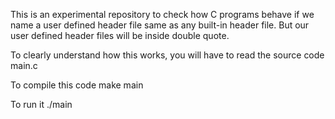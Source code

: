 This is an experimental repository to check how C programs behave if we name a user defined header file same as any built-in header file. But our user defined header files will be inside double quote.

To clearly understand how this works, you will have to read the source code main.c

To compile this code 
	make main

To run it
	./main
